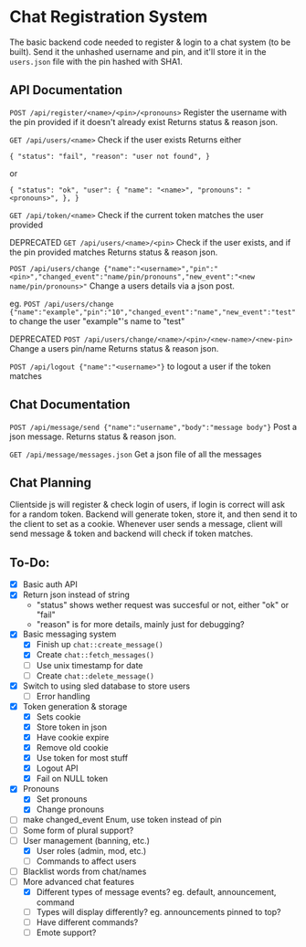 # Chat Registration System

The basic backend code needed to register & login to a chat system (to be built).
Send it the unhashed username and pin, and it'll store it in the `users.json` file with the pin hashed with SHA1.

## API Documentation

`POST /api/register/<name>/<pin>/<pronouns>` Register the username with the pin provided if it doesn't already exist
Returns status & reason json.

`GET /api/users/<name>` Check if the user exists
Returns either

`{
	"status": "fail",
	"reason": "user not found",
}`

or

`{
	"status": "ok",
	"user": {
		"name": "<name>",
		"pronouns": "<pronouns>",
	},
}`

`GET /api/token/<name>` Check if the current token matches the user provided

DEPRECATED `GET /api/users/<name>/<pin>` Check if the user exists, and if the pin provided matches
Returns status & reason json.

`POST /api/users/change {"name":"<username>","pin":"<pin>","changed_event":"name/pin/pronouns","new_event":"<new name/pin/pronouns>"` Change a users details via a json post.

eg. `POST /api/users/change {"name":"example","pin":"10","changed_event":"name","new_event":"test"` to change the user "example"'s name to "test"

DEPRECATED `POST /api/users/change/<name>/<pin>/<new-name>/<new-pin>` Change a users pin/name
Returns status & reason json.

`POST /api/logout {"name":"<username>"}` to logout a user if the token matches


## Chat Documentation

`POST /api/message/send {"name":"username","body":"message body"}` Post a json message.
Returns status & reason json.

`GET /api/message/messages.json` Get a json file of all the messages

## Chat Planning

Clientside js will register & check login of users, if login is correct will ask for a random token.
Backend will generate token, store it, and then send it to the client to set as a cookie.
Whenever user sends a message, client will send message & token and backend will check if token matches.

## To-Do:

- [x] Basic auth API
- [x] Return json instead of string
	- "status" shows wether request was succesful or not, either "ok" or "fail"
	- "reason" is for more details, mainly just for debugging?
- [x] Basic messaging system
	- [x] Finish up `chat::create_message()`
	- [x] Create `chat::fetch_messages()`
	- [ ] Use unix timestamp for date
	- [ ] Create `chat::delete_message()`
- [x] Switch to using sled database to store users
	- [ ] Error handling
- [x] Token generation & storage
	- [x] Sets cookie
	- [x] Store token in json
	- [x] Have cookie expire
	- [x] Remove old cookie
	- [x] Use token for most stuff
	- [x] Logout API
	- [x] Fail on NULL token
- [x] Pronouns
	- [x] Set pronouns
	- [x] Change pronouns
- [ ] make changed_event Enum, use token instead of pin
- [ ] Some form of plural support?
- [ ] User management (banning, etc.)
	- [x] User roles (admin, mod, etc.)
	- [ ] Commands to affect users
- [ ] Blacklist words from chat/names
- [ ] More advanced chat features
	- [x] Different types of message events? eg. default, announcement, command
	- [ ] Types will display differently? eg. announcements pinned to top?
	- [ ] Have different commands?
	- [ ] Emote support?
